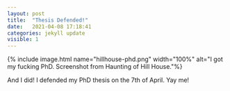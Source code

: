 ```yaml
---
layout: post
title:  "Thesis Defended!"
date:   2021-04-08 17:18:41
categories: jekyll update
visible: 1
---
```


{% include image.html name="hillhouse-phd.png" width="100%" alt="I got my fucking PhD. Screenshot from Haunting of Hill House."%}

And I did! I defended my PhD thesis on the 7th of April. Yay me!